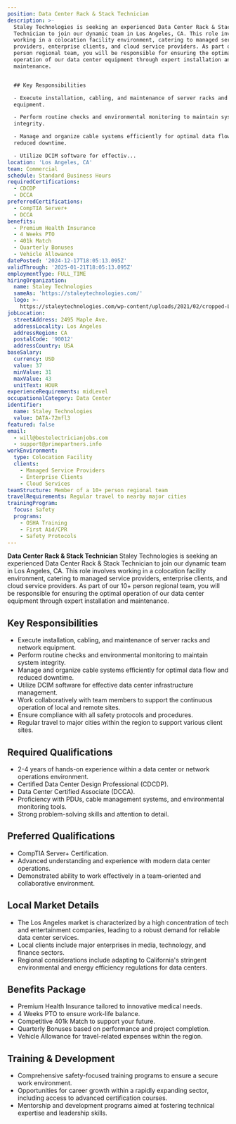```yaml
---
position: Data Center Rack & Stack Technician
description: >-
  Staley Technologies is seeking an experienced Data Center Rack & Stack
  Technician to join our dynamic team in Los Angeles, CA. This role involves
  working in a colocation facility environment, catering to managed service
  providers, enterprise clients, and cloud service providers. As part of our 10+
  person regional team, you will be responsible for ensuring the optimal
  operation of our data center equipment through expert installation and
  maintenance.


  ## Key Responsibilities

  - Execute installation, cabling, and maintenance of server racks and network
  equipment.

  - Perform routine checks and environmental monitoring to maintain system
  integrity.

  - Manage and organize cable systems efficiently for optimal data flow and
  reduced downtime.

  - Utilize DCIM software for effectiv...
location: 'Los Angeles, CA'
team: Commercial
schedule: Standard Business Hours
requiredCertifications:
  - CDCDP
  - DCCA
preferredCertifications:
  - CompTIA Server+
  - DCCA
benefits:
  - Premium Health Insurance
  - 4 Weeks PTO
  - 401k Match
  - Quarterly Bonuses
  - Vehicle Allowance
datePosted: '2024-12-17T18:05:13.095Z'
validThrough: '2025-01-21T18:05:13.095Z'
employmentType: FULL_TIME
hiringOrganization:
  name: Staley Technologies
  sameAs: 'https://staleytechnologies.com/'
  logo: >-
    https://staleytechnologies.com/wp-content/uploads/2021/02/cropped-Logo_StaleyTechnologies.png
jobLocation:
  streetAddress: 2495 Maple Ave.
  addressLocality: Los Angeles
  addressRegion: CA
  postalCode: '90012'
  addressCountry: USA
baseSalary:
  currency: USD
  value: 37
  minValue: 31
  maxValue: 43
  unitText: HOUR
experienceRequirements: midLevel
occupationalCategory: Data Center
identifier:
  name: Staley Technologies
  value: DATA-72mfl3
featured: false
email:
  - will@bestelectricianjobs.com
  - support@primepartners.info
workEnvironment:
  type: Colocation Facility
  clients:
    - Managed Service Providers
    - Enterprise Clients
    - Cloud Services
teamStructure: Member of a 10+ person regional team
travelRequirements: Regular travel to nearby major cities
trainingProgram:
  focus: Safety
  programs:
    - OSHA Training
    - First Aid/CPR
    - Safety Protocols
---
```




**Data Center Rack & Stack Technician**
Staley Technologies is seeking an experienced Data Center Rack & Stack Technician to join our dynamic team in Los Angeles, CA. This role involves working in a colocation facility environment, catering to managed service providers, enterprise clients, and cloud service providers. As part of our 10+ person regional team, you will be responsible for ensuring the optimal operation of our data center equipment through expert installation and maintenance.

## Key Responsibilities
- Execute installation, cabling, and maintenance of server racks and network equipment.
- Perform routine checks and environmental monitoring to maintain system integrity.
- Manage and organize cable systems efficiently for optimal data flow and reduced downtime.
- Utilize DCIM software for effective data center infrastructure management.
- Work collaboratively with team members to support the continuous operation of local and remote sites.
- Ensure compliance with all safety protocols and procedures.
- Regular travel to major cities within the region to support various client sites.

## Required Qualifications
- 2-4 years of hands-on experience within a data center or network operations environment.
- Certified Data Center Design Professional (CDCDP).
- Data Center Certified Associate (DCCA).
- Proficiency with PDUs, cable management systems, and environmental monitoring tools.
- Strong problem-solving skills and attention to detail.

## Preferred Qualifications
- CompTIA Server+ Certification.
- Advanced understanding and experience with modern data center operations.
- Demonstrated ability to work effectively in a team-oriented and collaborative environment.

## Local Market Details
- The Los Angeles market is characterized by a high concentration of tech and entertainment companies, leading to a robust demand for reliable data center services.
- Local clients include major enterprises in media, technology, and finance sectors.
- Regional considerations include adapting to California's stringent environmental and energy efficiency regulations for data centers.

## Benefits Package
- Premium Health Insurance tailored to innovative medical needs.
- 4 Weeks PTO to ensure work-life balance.
- Competitive 401k Match to support your future.
- Quarterly Bonuses based on performance and project completion.
- Vehicle Allowance for travel-related expenses within the region.

## Training & Development
- Comprehensive safety-focused training programs to ensure a secure work environment.
- Opportunities for career growth within a rapidly expanding sector, including access to advanced certification courses.
- Mentorship and development programs aimed at fostering technical expertise and leadership skills.
